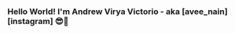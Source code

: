 ### Hello World! I'm Andrew Virya Victorio - aka [avee_nain][instagram] 😎🤙

<!--
**aveenain/aveenain** is a ✨ _special_ ✨ repository because its `README.md` (this file) appears on your GitHub profile.

<br />

## No Guts, No Glory!

- 🤓 I’m currently learning everything 🎆
- 🇮🇩 I am from Indonesia.
- 👨‍💻 Check out my [Instagram][instagram] page! 
- 📚 I'm a college student majoring computer science.
- 🌐 Interested in IT Security
- 👾 Fun fact: I like sports and cooking too! LOL 🤣

### Connect with me:

[<img align="left" alt="Discord Icon" width="48px" src="https://img.icons8.com/color/48/000000/discord-new-logo.png"/>][discord]
[<img align="left" alt="Instagram Icon" width="48px" src="https://img.icons8.com/fluent/48/000000/instagram-new.png"/>][instagram]
[<img align="left" alt="Facebook Icon" width="48px" src="https://img.icons8.com/color/48/000000/facebook-new.png"/>][facebook]
[<img align="left" alt="Twitter Icon" width="48px" src="https://img.icons8.com/color/48/000000/twitter.png"/>][twitter]

<br />

### Languages and Tools:

[<img align="left" alt="C Programming Language" width="48px" src="https://img.icons8.com/color/48/000000/c-programming.png"/>][instagram]
[<img align="left" alt="C++ Programming Language" width="48px" src="https://img.icons8.com/color/48/000000/c-plus-plus-logo.png"/>][instagram]
[<img align="left" alt="Java Programming Language" width="48px" src="https://img.icons8.com/color/48/000000/java-coffee-cup-logo.png"/>][instagram]
[<img align="left" alt="JavaScript Programming Language" width="48px" src="https://img.icons8.com/color/48/000000/javascript.png"/>][instagram]
[<img align="left" alt="PHP Programming Language" width="48px" src="https://img.icons8.com/officel/48/000000/php-logo.png"/>][instagram]
[<img align="left" alt="HTML Language" width="48px" src="https://img.icons8.com/color/48/000000/html-5.png"/>][instagram]
[<img align="left" alt="Asemmbly Language" width="48px" src="https://i.pinimg.com/originals/25/a8/5d/25a85d9e5057430d82273a3c75e73014.png"/>][instagram]
[<img align="left" alt="Linux OS" width="48px" src="https://img.icons8.com/color/48/000000/linux.png"/>][instagram]
[<img align="left" alt="MacOS" width="48px" src="https://img.icons8.com/metro/26/000000/mac-os.png"/>][instagram]
[<img align="left" alt="Windows 10 OS" width="48px" src="https://img.icons8.com/color/48/000000/windows-10.png"/>][instagram]
[<img align="left" alt="Git" width="48px" src="https://img.icons8.com/color/100/000000/git.png"/>][instagram]
[<img align="left" alt="GitHub" width="48px" src="https://img.icons8.com/material-outlined/48/000000/github.png"/>][instagram]
[<img align="left" alt="Bash" width="48px" src="https://img.icons8.com/plasticine/100/000000/bash.png"/>][instagram]
[<img align=left alt="Terminal" width="48px" src="https://raw.githubusercontent.com/github/explore/80688e429a7d4ef2fca1e82350fe8e3517d3494d/topics/terminal/terminal.png" />][instagram]
[<img align="left" alt="VSCode IDE" width="48px" src="https://img.icons8.com/fluent/48/000000/visual-studio-code-2019.png"/>][instagram]


<br />
<br />

---

<br />

![Anurag's github stats](https://github-readme-stats.vercel.app/api?username=aveenain&show_icons=true&theme=onedark)
[![Top Langs](https://github-readme-stats.vercel.app/api/top-langs/?username=aveenain&langs_count=8)](https://github.com/anuraghazra/github-readme-stats)

![visitors](https://visitor-badge.glitch.me/badge?page_id=aveenain.visitor-badge)


[discord]: https://discordapp.com/users/427705070398996485/
[twitter]: https://twitter.com/avee_nain
[instagram]: https://www.instagram.com/avee_nain/
[facebook]: https://www.facebook.com/aveenain/
